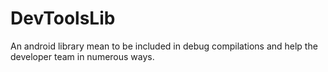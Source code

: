 # DevToolsLib

An android library mean to be included in debug compilations and help the developer team in numerous ways.
